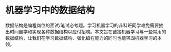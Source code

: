 # 机器学习中的数据结构
数据结构是编程岗位的面试/笔试必考题。学习机器学习的非科班同学难免需要抽出时间自学和实现各种数据结构以应付招聘。本文旨在链接机器学习与一些常用的数据结构，让我们在学习数据结构、强化编程能力的同时也能巩固机器学习的本领。
